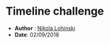 # Timeline challenge

- **Author** : [Nikola Lohinski](http://github.com/NikolaLohinski)
- **Date**: 02/09/2018